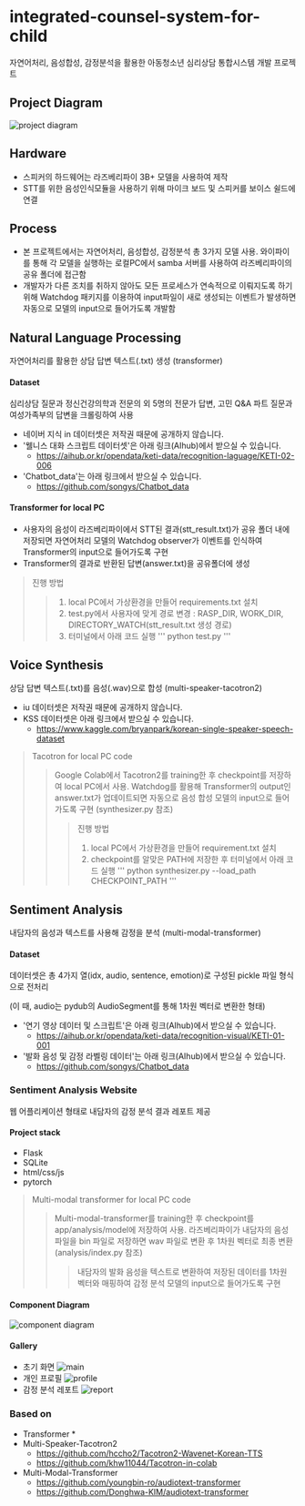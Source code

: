 # integrated-counsel-system-for-child
자연어처리, 음성합성, 감정분석을 활용한 아동청소년 심리상담 통합시스템 개발 프로젝트

## Project Diagram

![project diagram](https://user-images.githubusercontent.com/58056141/124941849-15065080-e046-11eb-88a2-ac56a929c277.JPG)

## Hardware
- 스피커의 하드웨어는 라즈베리파이 3B+ 모델을 사용하여 제작
- STT를 위한 음성인식모듈을 사용하기 위해 마이크 보드 및 스피커를 보이스 쉴드에 연결

## Process
* 본 프로젝트에서는 자연어처리, 음성합성, 감정분석 총 3가지 모델 사용. 와이파이를 통해 각 모델을 실행하는 로컬PC에서 samba 서버를 사용하여 라즈베리파이의 공유 폴더에 접근함
* 개발자가 다른 조치를 취하지 않아도 모든 프로세스가 연속적으로 이뤄지도록 하기 위해 Watchdog 패키지를 이용하여 input파일이 새로 생성되는 이벤트가 발생하면 자동으로 모델의 input으로 들어가도록 개발함

## Natural Language Processing
자연어처리를 활용한 상담 답변 텍스트(.txt) 생성 (transformer)
#### Dataset
심리상담 질문과 정신건강의학과 전문의 외 5명의 전문가 답변, 고민 Q&A 파트 질문과 여성가족부의 답변을 크롤링하여 사용
* 네이버 지식 in 데이터셋은 저작권 때문에 공개하지 않습니다.
* '웰니스 대화 스크립트 데이터셋'은 아래 링크(AIhub)에서 받으실 수 있습니다. 
   * https://aihub.or.kr/opendata/keti-data/recognition-laguage/KETI-02-006
* 'Chatbot_data'는 아래 링크에서 받으실 수 있습니다.
   * https://github.com/songys/Chatbot_data
#### Transformer for local PC
* 사용자의 음성이 라즈베리파이에서 STT된 결과(stt_result.txt)가 공유 폴더 내에 저장되면 자연어처리 모델의 Watchdog observer가 이벤트를 인식하여 Transformer의 input으로 들어가도록 구현
* Transformer의 결과로 반환된 답변(answer.txt)을 공유폴더에 생성
> 진행 방법
> > 1. local PC에서 가상환경을 만들어 requirements.txt 설치
> > 2. test.py에서 사용자에 맞게 경로 변경 : 
         RASP_DIR, WORK_DIR, DIRECTORY_WATCH(stt_result.txt 생성 경로) 
> > 3. 터미널에서 아래 코드 실행
'''
python test.py
'''

## Voice Synthesis
상담 답변 텍스트(.txt)를 음성(.wav)으로 합성 (multi-speaker-tacotron2)
* iu 데이터셋은 저작권 때문에 공개하지 않습니다.
* KSS 데이터셋은 아래 링크에서 받으실 수 있습니다.
    * https://www.kaggle.com/bryanpark/korean-single-speaker-speech-dataset 
> Tacotron for local PC code
> > Google Colab에서 Tacotron2를 training한 후 checkpoint를 저장하여 local PC에서 사용.
> > Watchdog를 활용해 Transformer의 output인 answer.txt가 업데이트되면 자동으로 음성 합성 모델의 input으로 들어가도록 구현 (synthesizer.py 참조)
> > > 진행 방법
> > > 1. local PC에서 가상환경을 만들어 requirement.txt 설치
> > > 2. checkpoint를 알맞은 PATH에 저장한 후 터미널에서 아래 코드 실행
'''
python synthesizer.py --load_path CHECKPOINT_PATH
'''

## Sentiment Analysis
내담자의 음성과 텍스트를 사용해 감정을 분석 (multi-modal-transformer)
#### Dataset
데이터셋은 총 4가지 열(idx, audio, sentence, emotion)로 구성된 pickle 파일 형식으로 전처리

(이 때, audio는 pydub의 AudioSegment를 통해 1차원 벡터로 변환한 형태)
* '연기 영상 데이터 및 스크립트'은 아래 링크(AIhub)에서 받으실 수 있습니다. 
   * https://aihub.or.kr/opendata/keti-data/recognition-visual/KETI-01-001
* '발화 음성 및 감정 라벨링 데이터'는 아래 링크(AIhub)에서 받으실 수 있습니다. 
   * https://github.com/songys/Chatbot_data

### Sentiment Analysis Website
웹 어플리케이션 형태로 내담자의 감정 분석 결과 레포트 제공
#### Project stack
* Flask
* SQLite
* html/css/js
* pytorch
> Multi-modal transformer for local PC code
> > Multi-modal-transformer를 training한 후 checkpoint를 app/analysis/model에 저장하여 사용.
> > 라즈베리파이가 내담자의 음성 파일을 bin 파일로 저장하면 wav 파일로 변환 후 1차원 벡터로 최종 변환 (analysis/index.py 참조)
> > > 내담자의 발화 음성을 텍스트로 변환하여 저장된 데이터를 1차원 벡터와 매핑하여 감정 분석 모델의 input으로 들어가도록 구현
#### Component Diagram

![component diagram](https://user-images.githubusercontent.com/58056141/124938738-8264b200-e043-11eb-891b-853ea74477d7.JPG)

#### Gallery
* 초기 화면
   ![main](https://user-images.githubusercontent.com/58056141/124940758-3581db00-e045-11eb-9035-a5ed0c5c13c3.JPG)
* 개인 프로필
   ![profile](https://user-images.githubusercontent.com/58056141/124940795-3e72ac80-e045-11eb-91a6-8d1e70abfdd6.JPG)
* 감정 분석 레포트
   ![report](https://user-images.githubusercontent.com/58056141/124940831-46cae780-e045-11eb-9ead-2ce4c54595c9.JPG)

### Based on
* Transformer
    * 
* Multi-Speaker-Tacotron2
    * https://github.com/hccho2/Tacotron2-Wavenet-Korean-TTS
    * https://github.com/khw11044/Tacotron-in-colab
* Multi-Modal-Transformer
    * https://github.com/youngbin-ro/audiotext-transformer
    * https://github.com/Donghwa-KIM/audiotext-transformer
